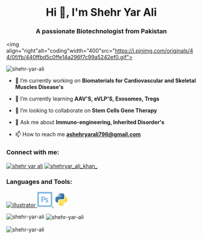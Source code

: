 <h1 align="center">Hi 👋, I'm Shehr Yar Ali</h1>
<h3 align="center">A passionate Biotechnologist from Pakistan</h3>

<img align+"right"alt="coding"width="400"src="https://i.pinimg.com/originals/44/0f/fb/440ffbd5c0ffe14a296f7c99a5242ef0.gif">

<p align="left"> <img src="https://komarev.com/ghpvc/?username=shehr-yar-ali&label=Profile%20views&color=0e75b6&style=flat" alt="shehr-yar-ali" /> </p>

- 🔭 I’m currently working on **Biomaterials for Cardiovascular and Skeletal Muscles Disease's**

- 🌱 I’m currently learning **AAV'S, eVLP'S, Exosomes, Tregs**

- 👯 I’m looking to collaborate on **Stem Cells Gene Therapy**

- 💬 Ask me about **Immuno-engineering, Inherited Disorder's**

- 📫 How to reach me **ashehryarali796@gmail.com**

<h3 align="left">Connect with me:</h3>
<p align="left">
<a href="https://linkedin.com/in/shehr yar ali" target="blank"><img align="center" src="https://raw.githubusercontent.com/rahuldkjain/github-profile-readme-generator/master/src/images/icons/Social/linked-in-alt.svg" alt="shehr yar ali" height="30" width="40" /></a>
<a href="https://instagram.com/shehryar_ali_khan_" target="blank"><img align="center" src="https://raw.githubusercontent.com/rahuldkjain/github-profile-readme-generator/master/src/images/icons/Social/instagram.svg" alt="shehryar_ali_khan_" height="30" width="40" /></a>
</p>

<h3 align="left">Languages and Tools:</h3>
<p align="left"> <a href="https://www.adobe.com/in/products/illustrator.html" target="_blank" rel="noreferrer"> <img src="https://www.vectorlogo.zone/logos/adobe_illustrator/adobe_illustrator-icon.svg" alt="illustrator" width="40" height="40"/> </a> <a href="https://www.photoshop.com/en" target="_blank" rel="noreferrer"> <img src="https://raw.githubusercontent.com/devicons/devicon/master/icons/photoshop/photoshop-line.svg" alt="photoshop" width="40" height="40"/> </a> <a href="https://www.python.org" target="_blank" rel="noreferrer"> <img src="https://raw.githubusercontent.com/devicons/devicon/master/icons/python/python-original.svg" alt="python" width="40" height="40"/> </a> </p>

<p><img align="left" src="https://github-readme-stats.vercel.app/api/top-langs?username=shehr-yar-ali&show_icons=true&locale=en&layout=compact" alt="shehr-yar-ali" /></p>

<p>&nbsp;<img align="center" src="https://github-readme-stats.vercel.app/api?username=shehr-yar-ali&show_icons=true&locale=en" alt="shehr-yar-ali" /></p>

<p><img align="center" src="https://github-readme-streak-stats.herokuapp.com/?user=shehr-yar-ali&" alt="shehr-yar-ali" /></p>

